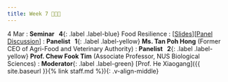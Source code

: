 ```yaml
---
title: Week 7 🍙🍤🍇
---
```


4 Mar
: **Seminar &nbsp; 4**{: .label .label-blue} Food Resilience
  : [[Slides]()][[Panel Discussion]()]
: **Panelist &nbsp; 1**{: .label .label-yellow} **Ms. Tan Poh Hong** (Former CEO of Agri-Food and Veterinary Authority)
: **Panelist &nbsp; 2**{: .label .label-yellow} **Prof. Chew Fook Tim** (Associate Professor, NUS Biological Sciences)
: **Moderator**{: .label .label-green} [Prof. He Xiaogang]({{ site.baseurl }}{% link staff.md %}){: .v-align-middle}
